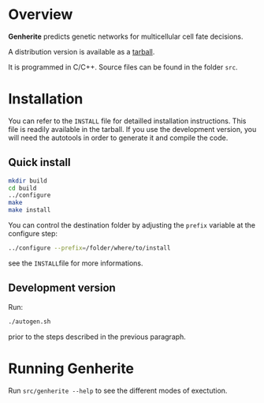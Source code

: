 Overview
========

**Genherite** predicts genetic networks for multicellular cell fate decisions.

A distribution version is available as a
[tarball](https://github.com/hrouault/Genherite/downloads).

It is programmed in C/C++. Source files can be found in the folder `src`.


Installation
============

You can refer to the `INSTALL` file for detailled installation instructions. This 
file is readily available in the tarball. If you use the development version, you will
need the autotools in order to generate it and compile the code. 

Quick install
-------------

```sh
mkdir build
cd build
../configure
make
make install
```

You can control the destination folder by adjusting the `prefix` variable at
the configure step:

```sh
../configure --prefix=/folder/where/to/install
```

see the `INSTALL`file for more informations.

Development version
-------------------

Run:

```sh
./autogen.sh
```

prior to the steps described in the previous paragraph.

Running Genherite
=================

Run `src/genherite --help` to see the different modes of exectution.

